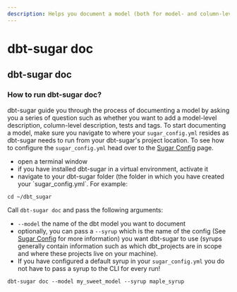 ```yaml
---
description: Helps you document a model (both for model- and column-level descriptions)
---
```


# dbt-sugar doc

## dbt-sugar doc

### How to run dbt-sugar doc?

dbt-sugar guide you through the process of documenting a model by asking you a series of question such as whether you want to add a model-level description, column-level description, tests and tags. To start documenting a model, make sure you navigate to where your `sugar_config.yml` resides as dbt-sugar needs to run from your dbt-sugar's project location. To see how to configure the `sugar_config.yml` head over to the [Sugar Config](../../installation-and-configuration/configuration/sugar-config.md) page. 

* open a terminal window
* if you have installed dbt-sugar in a virtual environment, activate it
* navigate to your dbt-sugar folder \(the folder in which you have created your \`sugar\_config.yml\`. For example:

```
cd ~/dbt_sugar
```

Call `dbt-sugar doc` and pass the following arguments:

* `--model` the name of the dbt model you want to document
* optionally, you can pass a `--syrup` which is the name of the config \(See [Sugar Config](../../installation-and-configuration/configuration/sugar-config.md) for more information\) you want dbt-sugar to use \(syrups generally contain information such as which dbt\_projects are in scope and where these projects live on your machine\). 
* If you have configured a default syrup in your `sugar_config.yml` you do not have to pass a syrup to the CLI for every run!

```text
dbt-sugar doc --model my_sweet_model --syrup maple_syrup
```

